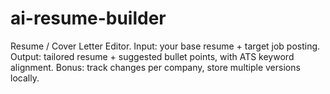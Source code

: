 # ai-resume-builder
Resume / Cover Letter Editor.  Input: your base resume + target job posting.  Output: tailored resume + suggested bullet points, with ATS keyword alignment.  Bonus: track changes per company, store multiple versions locally.
